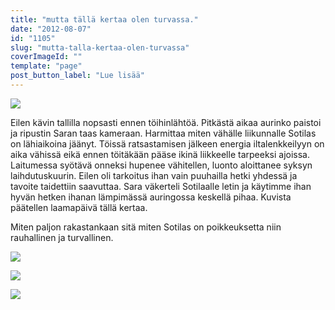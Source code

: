 ```yaml
---
title: "mutta tällä kertaa olen turvassa."
date: "2012-08-07"
id: "1105"
slug: "mutta-talla-kertaa-olen-turvassa"
coverImageId: ""
template: "page"
post_button_label: "Lue lisää"
---
```


[![](images/IMG_9400.png)](http://2.bp.blogspot.com/-CYYlEIFYSio/UCFyimpIlXI/AAAAAAAABA4/gxrV-V2N8oA/s1600/IMG_9400.png)

  
Eilen kävin tallilla nopsasti ennen töihinlähtöä. Pitkästä aikaa aurinko paistoi ja ripustin Saran taas kameraan. Harmittaa miten vähälle liikunnalle Sotilas on lähiaikoina jäänyt. Töissä ratsastamisen jälkeen energia iltalenkkeilyyn on aika vähissä eikä ennen töitäkään pääse ikinä liikkeelle tarpeeksi ajoissa. Laitumessa syötävä onneksi hupenee vähitellen, luonto aloittanee syksyn laihdutuskuurin. Eilen oli tarkoitus ihan vain puuhailla hetki yhdessä ja tavoite taidettiin saavuttaa. Sara väkerteli Sotilaalle letin ja käytimme ihan hyvän hetken ihanan lämpimässä auringossa keskellä pihaa. Kuvista päätellen laamapäivä tällä kertaa.  
  
Miten paljon rakastankaan sitä miten Sotilas on poikkeuksetta niin rauhallinen ja turvallinen.  
  

[![](images/IMG_9543.png)](http://4.bp.blogspot.com/-gp7Doyb4PFc/UCFyuyOYPPI/AAAAAAAABBQ/FNeblnePnGM/s1600/IMG_9543.png)

  

[![](images/IMG_9525.png)](http://3.bp.blogspot.com/-N-yt6mzjjJA/UCFyoidlZVI/AAAAAAAABBA/nOg-euOi_40/s1600/IMG_9525.png)

  

[![](images/IMG_9603.png)](http://2.bp.blogspot.com/-f3r_vlO2a0U/UCFy35cUZQI/AAAAAAAABBo/7sdtYu0DG6w/s1600/IMG_9603.png)
